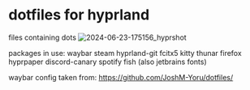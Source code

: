 # dotfiles for hyprland
files containing dots
![2024-06-23-175156_hyprshot](https://github.com/sfluby/dotfiles/assets/80453846/40972bf9-e1f7-432c-aa85-5bcba80c7209)



packages in use:
waybar steam hyprland-git fcitx5 kitty thunar firefox hyprpaper discord-canary spotify fish 
(also jetbrains fonts)

waybar config taken from: https://github.com/JoshM-Yoru/dotfiles/

